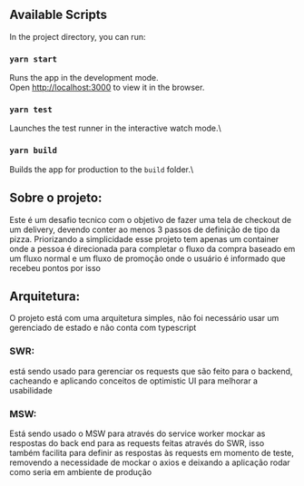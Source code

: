 ## Available Scripts

In the project directory, you can run:

### `yarn start`

Runs the app in the development mode.\
Open [http://localhost:3000](http://localhost:3000) to view it in the browser.


### `yarn test`

Launches the test runner in the interactive watch mode.\

### `yarn build`

Builds the app for production to the `build` folder.\
## Sobre o projeto:

Este é um desafio tecnico com o objetivo de fazer uma tela de checkout de um delivery, devendo conter ao menos 3 passos de definição de tipo da pizza.
Priorizando a simplicidade esse projeto tem apenas um container onde a pessoa é direcionada para completar o fluxo da compra baseado em um fluxo normal e um fluxo de promoção onde o usuário é informado que recebeu pontos por isso

## Arquitetura:
O projeto está com uma arquitetura simples, não foi necessário usar um gerenciado de estado e não conta com typescript

### SWR:
está sendo usado para gerenciar os requests que são feito para o backend, cacheando e aplicando conceitos de optimistic UI para melhorar a usabilidade

### MSW:
Está sendo usado o MSW para através do service worker mockar as respostas do back end para as requests feitas através do SWR, isso também facilita para definir as respostas às requests em momento de teste, removendo a necessidade de mockar o axios e deixando a aplicação rodar como seria em ambiente de produção
